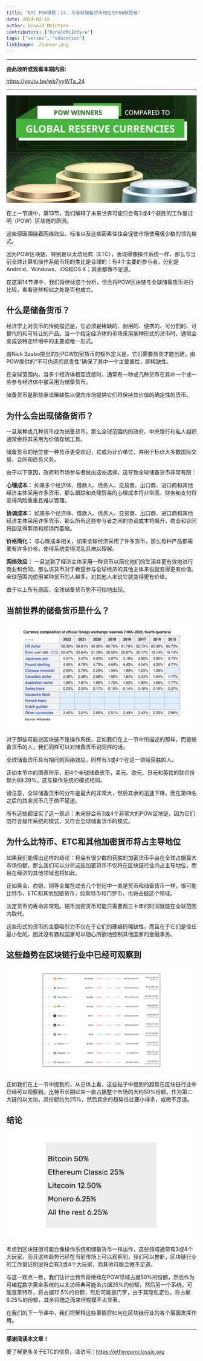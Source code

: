 ```yaml
---
title: "ETC POW课程：14. 与全球储备货币相比的POW获胜者"
date: 2024-02-15
author: Donald McIntyre
contributors: ["DonaldMcIntyre"]
tags: ["series", "education"]
linkImage: ./banner.png
---
```


---
**由此收听或观看本期内容:**

https://youtu.be/wb7yyWTa_24

---

![](./banner.png)

在上一节课中，第13节，我们解释了未来世界可能只会有3或4个获胜的工作量证明（POW）区块链的原因。

这些原因围绕着网络效应、标准以及这些因素往往会促使市场使用极少数的领先格式。

因为POW区块链，特别是以太坊经典（ETC），表现得像操作系统一样，那么与当前全球计算机操作系统市场的类比是合理的：有4个主要的参与者，分别是Android、Windows、iOS和OS X；其余都微不足道。

在这第14节课中，我们将继续这个分析，但会将POW区块链与全球储备货币进行比较，看看这些相似之处是否也成立。

## 什么是储备货币？

经济学上对货币的传统描述是，它必须是稀缺的、耐用的、便携的、可分割的、可替代的和可转让的产品。当一个给定经济体的市场采用某种形式的货币时，通常会变成该特定环境中的主要或唯一形式。

由Nick Szabo提出的对POW加密货币的额外定义是，它们需要昂贵才能创建。由POW提供的“不可伪造的昂贵性”确保了其中一个主要属性，即稀缺性。

在全球范围内，当多个经济体相互连接时，通常有一种或几种货币在其中一个或一些参与经济体中被采用为储备货币。

储备货币是那些承诺稀缺性以便向市场提供它们将保持其价值的确定性的货币。

## 为什么会出现储备货币？

一旦某种或几种货币成为储备货币，那么全球范围内的政府、中央银行和私人组织通常会将其采用为价值存储工具。

储备货币的地位使一种货币更受欢迎，它成为计价单位，并用于标价大多数国际交易、合同和债务义务。

由于以下原因，政府和市场参与者做出这些选择，这导致全球储备货币非常有限：

**心理成本：** 如果多个经济体、借款人、债务人、交易商、出口商、进口商和其他经济主体采用许多货币，那么跟踪和处理贸易的心理成本将非常高，财务和支付将变得风险重重且难以管理。

**协调成本：** 如果多个经济体、借款人、债务人、交易商、出口商、进口商和其他经济主体采用许多货币，那么所有这些参与者之间的协调成本将飙升，商业和合同将因变得繁琐和烦琐而萎缩。

**价格简化：** 与心理成本相关，如果全球经济采用了许多货币，那么每种产品都需要有许多价格，使得系统变得混乱且难以理解。

**网络效应：** 一旦达到了经济主体采用一种货币以简化他们的生活并更有效地进行商业和合同，那么该货币对于希望参与全球经济的其他主体来说就变得更有价值。全球范围内使用某种货币的人越多，对其他人来说它就变得更有价值。

由于以上所有原因，全球储备货币势不可挡地出现。

## 当前世界的储备货币是什么？

![](./1.png)

对于那些可能说区块链不是操作系统，正如我们在上一节中所描述的那样，而是储备货币的人，我们同样可以对储备货币说同样的话。

全球储备货币具有相同的网络效应，同样有3或4个在这一领域获胜的人。

正如本节中的图表所示，前4个全球储备货币，美元、欧元、日元和英镑的联合份额为89.29%。这与操作系统的模式相同。

请注意，全球储备货币的分布是最大的非常大，然后其余的迅速下降，而在第四名之后的其余货币几乎微不足道。

所有这些都证实了这一观点：未来将会有3或4个非常大的POW区块链，因为它们既符合操作系统的模式，又符合全球储备货币的模式。

## 为什么比特币、ETC和其他加密货币将占主导地位

如果我们能得出这样的结论：将会有很少数的获胜的加密货币平台在全球占据最大市场份额，那么我们可以分析这些加密货币不仅将在区块链行业内占主导地位，而且在经济的其他领域也将如此。

正如黄金、白银、铜等金属在过去几个世纪中一直是货币和储备货币一样，很可能比特币、ETC和其他加密货币，如莱特币和门罗币，也将占据这个领域。

法定货币的寿命非常短。硬币加密货币可能只需要两三十年的时间就能在全球范围内取代。

这些形式的货币的主要吸引力不仅在于它们的硬编码稀缺性，而且在于它们是信任最小化的，因此没有霸权国家可以随心所欲地控制其他国家的金融事务。

## 这些趋势在区块链行业中已经可观察到

![](./2.png)

正如我们在上一节中提到的，从总体上看，这些帖子中提到的趋势在区块链行业中已经可以观察到。比特币长期以来一直占据整个市场的大约50%份额。作为第二大链的以太坊，其份额约为25%，然后其余的趋势往往要小得多，或微不足道。

## 结论

![](./3.png)

考虑到区块链很可能会像操作系统和储备货币一样运作，这些领域通常有3或4个大玩家，而且这些趋势已经在当前市场上可以观察到，我们可以推断，区块链行业的工作量证明层将会有3或4个大玩家，而其他可能会微不足道。

与这一观点一致，我们估计比特币将继续在POW领域占据50%的份额，然后作为可编程数字黄金系统的以太坊经典可能会占据25%的份额，然后另一个系统，可能是莱特币，将占据12.5%的份额，然后可能是门罗，由于其隐私定位，将占据6.25%的份额，其余将随之而来但规模不太显著。

在我们的下一节课中，我们将解释这些事情将如何在区块链行业的各个层面发挥作用。

---

**感谢阅读本文章！**

要了解更多关于ETC的信息，请访问：https://ethereumclassic.org
